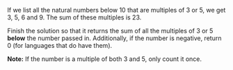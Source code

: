 If we list all the natural numbers below 10 that are multiples of 3 or 5, we get 3, 5, 6 and 9. The sum of these multiples is 23.

Finish the solution so that it returns the sum of all the multiples of 3 or 5 **below** the number passed in. Additionally, if the number is negative, return 0 (for languages that do have them).

**Note:** If the number is a multiple of both 3 and 5, only count it once.